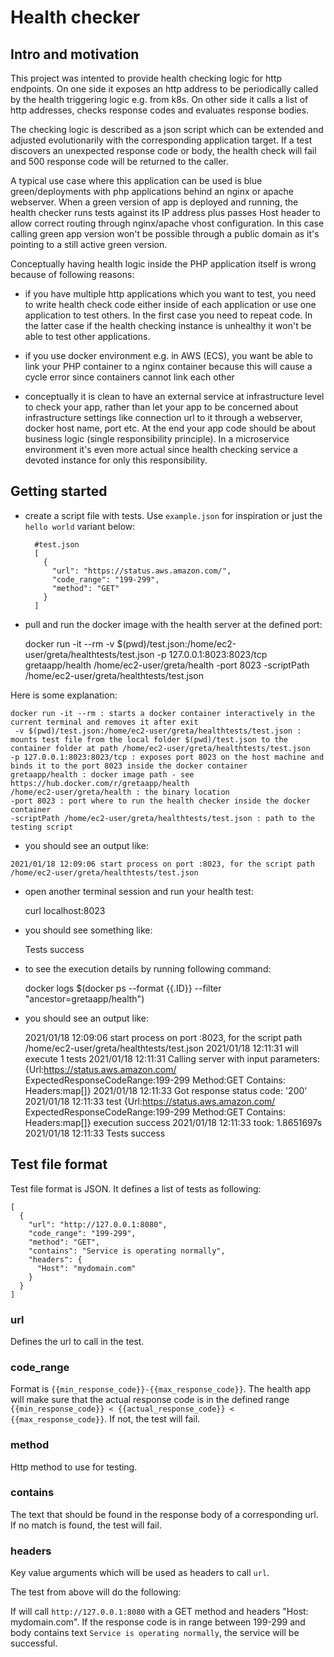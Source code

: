 # Health checker

## Intro and motivation
This project was intented to provide health checking logic for http endpoints. 
On one side it exposes an http address to be periodically called by the health triggering logic e.g. from k8s. On other side it calls a list of http addresses, checks response codes and evaluates response bodies. 

The checking logic is described as a json script which can be extended and adjusted evolutionarily with the corresponding application target. If a test discovers an unexpected response code or body, the health check will fail and 500 response code will be returned to the caller. 

A typical use case where this application can be used is blue green/deployments with php applications behind an nginx or apache webserver. When a green version of app is deployed and running, the health checker runs tests against its IP address plus passes Host header to allow correct routing through nginx/apache vhost configuration. In this case calling green app version won't be possible through a public domain as it's pointing to a still active green version.

Conceptually having health logic inside the PHP application itself is wrong because of following reasons:

- if you have multiple http applications which you want to test, you need to write health check code either inside of each application or use one application to test others. In the first case you need to repeat code. In the latter case if the health checking instance is unhealthy it won't be able to test other applications.

- if you use docker environment e.g. in AWS (ECS), you want be able to link your PHP container to a nginx container because this will cause a cycle error since containers cannot link each other

- conceptually it is clean to have an external service at infrastructure level to check your app, rather than let your app to be concerned about infrastructure settings like connection url to it through a webserver, docker host name, port etc. At the end your app code should be about business logic (single responsibility principle). In a microservice environment it's even more actual since health checking service a devoted instance for only this responsibility.

## Getting started

- create a script file with tests. Use `example.json` for inspiration or just the `hello world` variant below:


        #test.json
        [
          {
            "url": "https://status.aws.amazon.com/",
            "code_range": "199-299",
            "method": "GET"
          }
        ]


- pull and run the docker image with the health server at the defined port:


    docker run -it --rm -v $(pwd)/test.json:/home/ec2-user/greta/healthtests/test.json -p 127.0.0.1:8023:8023/tcp gretaapp/health /home/ec2-user/greta/health -port 8023 -scriptPath /home/ec2-user/greta/healthtests/test.json


Here is some explanation:


    docker run -it --rm : starts a docker container interactively in the current terminal and removes it after exit
     -v $(pwd)/test.json:/home/ec2-user/greta/healthtests/test.json : mounts test file from the local folder $(pwd)/test.json to the container folder at path /home/ec2-user/greta/healthtests/test.json
    -p 127.0.0.1:8023:8023/tcp : exposes port 8023 on the host machine and binds it to the port 8023 inside the docker container
    gretaapp/health : docker image path - see https://hub.docker.com/r/gretaapp/health
    /home/ec2-user/greta/health : the binary location
    -port 8023 : port where to run the health checker inside the docker container
    -scriptPath /home/ec2-user/greta/healthtests/test.json : path to the testing script
    

- you should see an output like:


`2021/01/18 12:09:06 start process on port :8023, for the script path /home/ec2-user/greta/healthtests/test.json`


- open another terminal session and run your health test:


    curl localhost:8023


- you should see something like:


    Tests success


- to see the execution details by running following command:


    docker logs $(docker ps --format {{.ID}} --filter "ancestor=gretaapp/health")


- you should see an output like:

    
    2021/01/18 12:09:06 start process on port :8023, for the script path /home/ec2-user/greta/healthtests/test.json
    2021/01/18 12:11:31 will execute 1 tests
    2021/01/18 12:11:31 Calling server with input parameters: {Url:https://status.aws.amazon.com/ ExpectedResponseCodeRange:199-299 Method:GET Contains: Headers:map[]}
    2021/01/18 12:11:33 Got response status code: '200'
    2021/01/18 12:11:33 test {Url:https://status.aws.amazon.com/ ExpectedResponseCodeRange:199-299 Method:GET Contains: Headers:map[]} execution success
    2021/01/18 12:11:33 took: 1.8651697s
    2021/01/18 12:11:33 Tests success
  
    
## Test file format

Test file format is JSON. It defines a list of tests as following:

    
    [
      {
        "url": "http://127.0.0.1:8080",
        "code_range": "199-299",
        "method": "GET",
        "contains": "Service is operating normally",
        "headers": {
          "Host": "mydomain.com"
        }
      }
    ]


### url
Defines the url to call in the test.

### code_range
Format is `{{min_response_code}}-{{max_response_code}}`. The health app will make sure that the actual response code is in the defined range `{{min_response_code}} < {{actual_response_code}} < {{max_response_code}}`. If not, the test will fail.

### method
Http method to use for testing.

### contains
The text that should be found in the response body of a corresponding url. If no match is found, the test will fail.

### headers
Key value arguments which will be used as headers to call `url`. 

The test from above will do the following:

If will call `http://127.0.0.1:8080` with a GET method and headers "Host: mydomain.com". 
If the response code is in range between 199-299 and body contains text `Service is operating normally`, the service will be successful.
